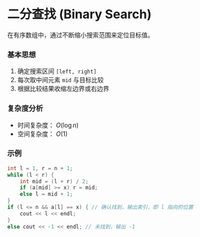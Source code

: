 # 二分查找 (Binary Search)

在有序数组中，通过不断缩小搜索范围来定位目标值。

### 基本思想

1. 确定搜索区间 `[left, right]`
2. 每次取中间元素 `mid` 与目标比较
3. 根据比较结果收缩左边界或右边界

### 复杂度分析

- ​时间复杂度​​： $O(\log n)$
- ​空间复杂度​​： $O(1)$ 

### 示例

```cpp
int l = 1, r = n + 1;
while (l < r) {
    int mid = (l + r) / 2;
    if (a[mid] >= x) r = mid;
    else l = mid + 1;
}
if (l <= n && a[l] == x) { // 确认找到，输出索引，即 l 指向的位置
    cout << l << endl;
}
else cout << -1 << endl; // 未找到，输出 -1
```
